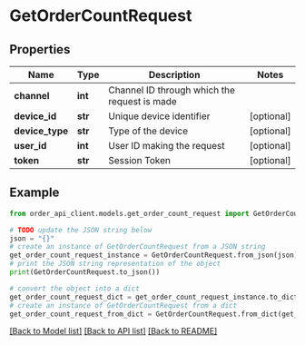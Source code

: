 # GetOrderCountRequest


## Properties

Name | Type | Description | Notes
------------ | ------------- | ------------- | -------------
**channel** | **int** | Channel ID through which the request is made | 
**device_id** | **str** | Unique device identifier | [optional] 
**device_type** | **str** | Type of the device | [optional] 
**user_id** | **int** | User ID making the request | [optional] 
**token** | **str** | Session Token | [optional] 

## Example

```python
from order_api_client.models.get_order_count_request import GetOrderCountRequest

# TODO update the JSON string below
json = "{}"
# create an instance of GetOrderCountRequest from a JSON string
get_order_count_request_instance = GetOrderCountRequest.from_json(json)
# print the JSON string representation of the object
print(GetOrderCountRequest.to_json())

# convert the object into a dict
get_order_count_request_dict = get_order_count_request_instance.to_dict()
# create an instance of GetOrderCountRequest from a dict
get_order_count_request_from_dict = GetOrderCountRequest.from_dict(get_order_count_request_dict)
```
[[Back to Model list]](../README.md#documentation-for-models) [[Back to API list]](../README.md#documentation-for-api-endpoints) [[Back to README]](../README.md)


